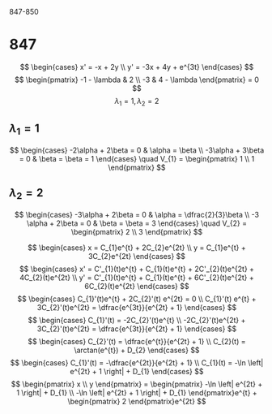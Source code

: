 847-850
# 847
$$
\begin{cases}
x' = -x + 2y \\
y' = -3x + 4y + e^{3t}
\end{cases}
$$
$$
\begin{pmatrix}
-1 - \lambda & 2 \\
-3 & 4 - \lambda
\end{pmatrix} = 0
$$
$$
\lambda_{1} = 1, \lambda_{2} = 2
$$
## $\lambda_{1} = 1$
$$
\begin{cases}
-2\alpha + 2\beta = 0 & \alpha = \beta \\
-3\alpha + 3\beta = 0 & \beta = \beta = 1
\end{cases} \quad V_{1} = \begin{pmatrix}
1 \\
1
\end{pmatrix}
$$
## $\lambda_{2} = 2$
$$
\begin{cases}
-3\alpha + 2\beta = 0 & \alpha = \dfrac{2}{3}\beta \\
-3 \alpha + 2\beta = 0 & \beta = \beta = 3
\end{cases} \quad V_{2} = \begin{pmatrix} 
2 \\
3
\end{pmatrix} 
$$

$$
\begin{cases}
x = C_{1}e^{t} + 2C_{2}e^{2t} \\
y = C_{1}e^{t} + 3C_{2}e^{2t}
\end{cases}
$$
$$
\begin{cases}
x' = C'_{1}(t)e^{t} + C_{1}(t)e^{t} + 2C'_{2}(t)e^{2t} + 4C_{2}(t)e^{2t} \\
y' = C'_{1}(t)e^{t} + C_{1}(t)e^{t} + 6C'_{2}(t)e^{2t} + 6C_{2}(t)e^{2t}
\end{cases}
$$
$$
\begin{cases}
C_{1}'(t)e^{t} + 2C_{2}'(t) e^{2t} = 0 \\
C_{1}'(t) e^{t} + 3C_{2}'(t)e^{2t} = \dfrac{e^{3t}}{e^{2t} + 1}
\end{cases}
$$
$$
\begin{cases}
C_{1}'(t) = -2C_{2}'(t)e^{t} \\
-2C_{2}'(t)e^{2t} + 3C_{2}'(t)e^{2t} = \dfrac{e^{3t}}{e^{2t} + 1}
\end{cases}
$$
$$
\begin{cases}
C_{2}'(t) = \dfrac{e^{t}}{e^{2t} + 1} \\
C_{2}(t) = \arctan(e^{t}) + D_{2}
\end{cases}
$$
$$
\begin{cases}
C_{1}'(t) = -\dfrac{e^{2t}}{e^{2t} + 1} \\
C_{1}(t) = -\ln \left| e^{2t} + 1 \right| + D_{1}
\end{cases}
$$
$$
\begin{pmatrix}
x \\
y
\end{pmatrix} = \begin{pmatrix}
-\ln \left| e^{2t} + 1 \right| + D_{1} \\
-\ln \left| e^{2t} + 1 \right| + D_{1}
\end{pmatrix}e^{t} + \begin{pmatrix}
2
\end{pmatrix}e^{2t}
$$
